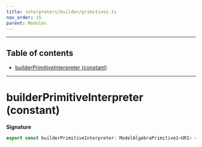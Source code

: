 ```yaml
---
title: interpreters/builder/primitives.ts
nav_order: 15
parent: Modules
---
```


---

<h2 class="text-delta">Table of contents</h2>

- [builderPrimitiveInterpreter (constant)](#builderprimitiveinterpreter-constant)

---

# builderPrimitiveInterpreter (constant)

**Signature**

```ts
export const builderPrimitiveInterpreter: ModelAlgebraPrimitive1<URI> = ...
```

